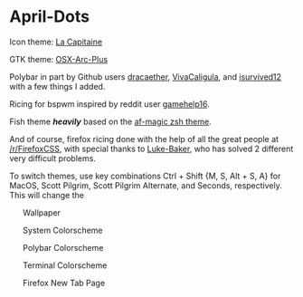 # April-Dots
Icon theme: <a href="https://github.com/keeferrourke/la-capitaine-icon-theme">La Capitaine</a>

GTK theme: <a href="https://github.com/LinxGem33/OSX-Arc-Plus">OSX-Arc-Plus</a>

Polybar in part by Github users <a href="https://github.com/dracaether">dracaether</a>, <a href="https://github.com/VivaCaligula">VivaCaligula</a>, and <a href="https://www.reddit.com/user/isurvived12">isurvived12</a> with a few things I added.

Ricing for bspwm inspired by reddit user <a href="https://www.reddit.com/user/gamehelp16">gamehelp16</a>.

Fish theme <b><i>heavily</i></b> based on the <a href="https://github.com/robbyrussell/oh-my-zsh/blob/master/themes/af-magic.zsh-theme"> af-magic zsh theme</a>.

And of course, firefox ricing done with the help of all the great people at <a href="https://www.reddit.com/r/FirefoxCSS/">/r/FirefoxCSS</a>, with special thanks to <a href="https://www.reddit.com/user/Luke-Baker">Luke-Baker</a>, who has solved 2 different very difficult problems.

To switch themes, use key combinations Ctrl + Shift {M, S, Alt + S, A} for MacOS, Scott Pilgrim, Scott Pilgrim Alternate, and Seconds, respectively. This will change the <ul>Wallpaper</ul> <ul>System Colorscheme</ul> <ul>Polybar Colorscheme</ul> <ul>Terminal Colorscheme</ul> <ul>Firefox New Tab Page</ul>
